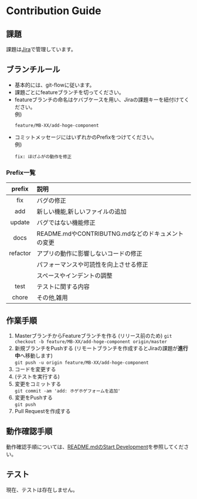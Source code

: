 # Contribution Guide

## 課題

課題は[Jira](https://mabell.atlassian.net/jira/software/c/projects/MB/boards/5/backlog?issueLimit=100)で管理しています。


## ブランチルール
- 基本的には、git-flowに従います。
- 課題ごとにfeatureブランチを切ってください。
- featureブランチの命名はケバブケースを用い、Jiraの課題キーを紐付けてください。  
例)
  ```
  feature/MB-XX/add-hoge-component
  ```
- コミットメッセージにはいずれかのPrefixをつけてください。  
例)
  ```
  fix: ほげふがの動作を修正
  ```

### Prefix一覧

| prefix | 説明 |
| :--: | :-- |
| fix | バグの修正 |
| add | 新しい機能,新しいファイルの追加 |
| update | バグではない機能修正 |
| docs | README.mdやCONTRIBUTNG.mdなどのドキュメントの変更 |
| refactor | アプリの動作に影響しないコードの修正 |
| | パフォーマンスや可読性を向上させる修正 |
| | スペースやインデントの調整 |
| test | テストに関する内容 |
| chore | その他,雑用 |


## 作業手順

1. MasterブランチからFeatureブランチを作る (リリース前のため)
`git checkout -b feature/MB-XX/add-hoge-component origin/master`
1. 新規ブランチをPushする (リモートブランチを作成するとJiraの課題が**進行中**へ移動します)  
`git push -u origin feature/MB-XX/add-hoge-component`  
1. コードを変更する
1. (テストを実行する)
1. 変更をコミットする  
`git commit -am 'add: ホゲホゲフォームを追加'`
1. 変更をPushする  
`git push`  
1. Pull Requestを作成する

## 動作確認手順

動作確認手順については、[README.mdのStart Development](https://github.com/daiti0113/Joker-frontend#start-development)を参照してください。

## テスト

現在、テストは存在しません。
